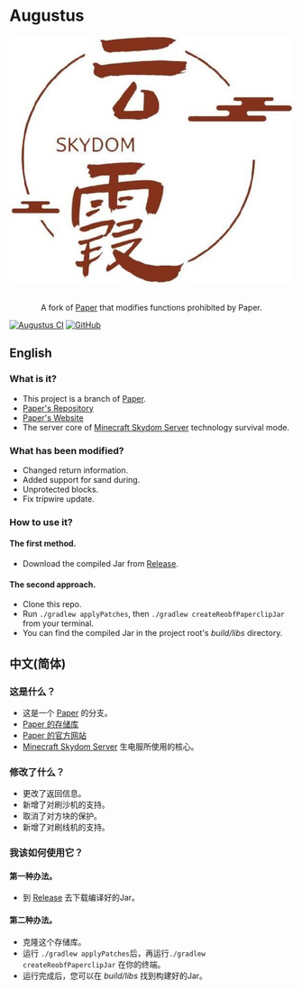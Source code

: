 # Augustus

<div align=center>
    <img src="./Skydom.png">
    <br /><br />
    <p>A fork of <a href="https://GitHub.com/PaperMC/Paper">Paper</a> that modifies functions prohibited by Paper.</p>
</div>

[![Augustus CI](https://img.shields.io/github/actions/workflow/status/SkydomGroup/Augustus/Release.yml)](https://GitHub.com/SkydomGroup/Augustus/releases)
[![GitHub](https://img.shields.io/github/license/SkydomGroup/Augustus)](https://GitHub.com/SkydomGroup/Augustus/blob/master/LICENSE)


## English

### What is it?

* This project is a branch of [Paper](https://PaperMC.io/software/paper).
* [Paper's Repository](https://GitHub.com/PaperMC/Paper/)
* [Paper's Website](https://PaperMC.io/software/paper)
* The server core of [Minecraft Skydom Server](https://www.Skydom.org/) technology survival mode.

### What has been modified?

* Changed return information.
* Added support for sand during.
* Unprotected blocks.
* Fix tripwire update.

### How to use it?

#### The first method.
* Download the compiled Jar from [Release](https://github.com/SkydomGroup/Augustus/releases).

#### The second approach.
* Clone this repo.
* Run `./gradlew applyPatches`, then `./gradlew createReobfPaperclipJar` from your terminal.
* You can find the compiled Jar in the project root's *build/libs* directory.


## 中文(简体)

### 这是什么？

* 这是一个 [Paper](https://PaperMC.io/software/paper) 的分支。
* [Paper 的存储库](https://GitHub.com/PaperMC/Paper/)
* [Paper 的官方网站](https://PaperMC.io/software/paper)
* [Minecraft Skydom Server](https://www.Skydom.org/) 生电服所使用的核心。

### 修改了什么？

* 更改了返回信息。
* 新增了对刷沙机的支持。
* 取消了对方块的保护。
* 新增了对刷线机的支持。

### 我该如何使用它？

#### 第一种办法。
* 到 [Release](https://github.com/SkydomGroup/Augustus/releases) 去下载编译好的Jar。

#### 第二种办法。
* 克隆这个存储库。
* 运行 `./gradlew applyPatches`后，再运行`./gradlew createReobfPaperclipJar` 在你的终端。
* 运行完成后，您可以在 *build/libs* 找到构建好的Jar。